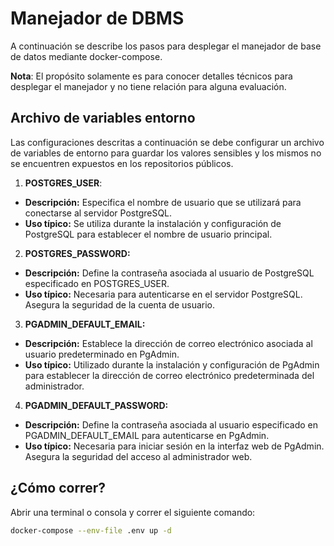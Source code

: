 # Manejador de DBMS

A continuación se describe los pasos para desplegar el manejador de base de datos mediante docker-compose.

**Nota**: El propósito solamente es para conocer detalles técnicos para desplegar el manejador y no tiene relación para alguna evaluación.

## Archivo de variables entorno

Las configuraciones descritas a continuación se debe configurar un archivo de variables de entorno para guardar los valores sensibles y los mismos no se encuentren expuestos en los repositorios públicos.

 1. **POSTGRES_USER**: 
 - **Descripción:** Especifica el nombre de usuario que se utilizará para conectarse al servidor PostgreSQL.
 - **Uso típico:** Se utiliza durante la instalación y configuración de PostgreSQL para establecer el nombre de usuario principal.
 2. **POSTGRES_PASSWORD:**
- **Descripción:** Define la contraseña asociada al usuario de PostgreSQL especificado en POSTGRES_USER.
- **Uso típico:** Necesaria para autenticarse en el servidor PostgreSQL. Asegura la seguridad de la cuenta de usuario.
3. **PGADMIN_DEFAULT_EMAIL:**
- **Descripción:** Establece la dirección de correo electrónico asociada al usuario predeterminado en PgAdmin.
- **Uso típico:** Utilizado durante la instalación y configuración de PgAdmin para establecer la dirección de correo electrónico predeterminada del administrador.
4. **PGADMIN_DEFAULT_PASSWORD:**
- **Descripción:** Define la contraseña asociada al usuario especificado en PGADMIN_DEFAULT_EMAIL para autenticarse en PgAdmin.
- **Uso típico:** Necesaria para iniciar sesión en la interfaz web de PgAdmin. Asegura la seguridad del acceso al administrador web.

## ¿Cómo correr?

Abrir una terminal o consola y correr el siguiente comando:

```sh
docker-compose --env-file .env up -d
```